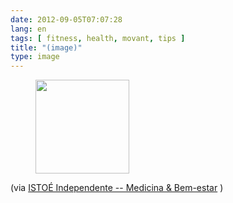 ```yaml
---
date: 2012-09-05T07:07:28
lang: en
tags: [ fitness, health, movant, tips ]
title: "(image)"
type: image
---
```


<figure>
<a
href="https://hugo.ferreira.cc/via-istoe-independente-medicina-bem-estar/attachment/657/"
rel="attachment"><img
src="/wp-content/uploads/2012/09/tumblr_m9vf5np74h1qz82meo1_1280-150x150.jpg"
width="150" height="150" /></a></figure>

(via [ISTOÉ Independente -- Medicina &
Bem-estar](http://www.istoe.com.br/reportagens/151427_O%20FITNESS%20PRE%20HISTORICO)
)


